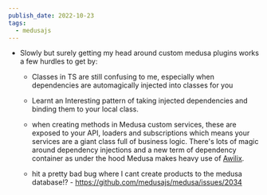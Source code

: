 ```yaml
---
publish_date: 2022-10-23
tags:
  - medusajs
---
```

- Slowly but surely getting my head around custom medusa plugins works a few hurdles to get by:
	- Classes in TS are still confusing to me, especially when dependencies are automagically injected into classes for you 
	- Learnt an Interesting pattern of taking injected dependencies and binding them to your local class.
	- when creating methods in Medusa custom services, these are exposed to your API, loaders and subscriptions which means your services are a giant class full of business logic. There's lots of magic around dependency injections and a new term of dependency container as under the hood Medusa makes heavy use of [Awilix](https://github.com/jeffijoe/awilix).

	- hit a pretty bad bug where I cant create products to the medusa database!? - https://github.com/medusajs/medusa/issues/2034
